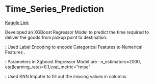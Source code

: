 # Time_Series_Prediction

[Kaggle Link ](https://www.kaggle.com/competitions/cassandra23-ps-2/overview)

Developed an XGBoost Regressor Model to predict the time required to deliver the goods from pickup point to destination.

:  Used Label Encoding to encode Categorical Features to Numerical Features .

:  Parameters in Xgboost Regressor Model are : n_estimators=2000, eta(learning_rate)=0.1,eval_metric="rmse"

: Used KNN Imputer to fill out the missing values in columns.
